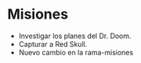 # Misiones
* Investigar los planes del Dr. Doom.
* Capturar a Red Skull.
* Nuevo cambio en la rama-misiones
